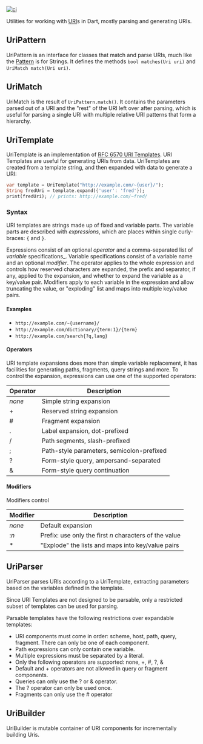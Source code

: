 [![ci](https://github.com/google/uri.dart/workflows/ci/badge.svg?branch=master)](https://github.com/google/uri.dart/actions?query=branch%3Amaster)

Utilities for working with [URI][uri]s in Dart, mostly parsing and generating URIs.

[uri]: https://api.dart.dev/stable/dart-core/Uri-class.html

## UriPattern

UriPattern is an interface for classes that match and parse URIs, much like the [Pattern][pattern] is for Strings. It defines the methods `bool matches(Uri uri)` and `UriMatch match(Uri uri)`.

[pattern]: https://api.dart.dev/stable/dart-core/Pattern-class.html

## UriMatch

UriMatch is the result of `UriPattern.match()`. It contains the parameters parsed out of a URI and the "rest" of the URI left over after parsing, which is useful for parsing a single URI with multiple relative URI patterns that form a hierarchy.

## UriTemplate

UriTemplate is an implementation of [RFC 6570 URI Templates][rfc6570]. URI Templates are useful for generating URIs from data. UriTemplates are created from a template string, and then expanded with data to generate a URI:

```dart
var template = UriTemplate("http://example.com/~{user}/");
String fredUri = template.expand({'user': 'fred'});
print(fredUri); // prints: http://example.com/~fred/
```

### Syntax

URI templates are strings made up of fixed and variable parts. The variable parts are described with _expressions_, which are places within single curly-braces: `{` and `}`.

Expressions consist of an optional _operator_ and a comma-separated list of _variable_ specifications_. Variable specifications consist of a variable name and an optional _modifier_. The operator applies to the whole expression and controls how reserved characters are expanded, the prefix and separator, if any, applied to the expansion, and whether to expand the variable as a key/value pair. Modifiers apply to each variable in the expression and allow truncating the value, or "exploding" list and maps into multiple key/value pairs.

#### Examples

  * `http://example.com/~{username}/`
  * `http://example.com/dictionary/{term:1}/{term}`
  * `http://example.com/search{?q,lang}`

#### Operators

URI template expansions does more than simple variable replacement, it has facilities for generating paths, fragments, query strings and more. To control the expansion, expressions can use one of the supported operators:

| Operator | Description                               |
|----------|-------------------------------------------|
| _none_   | Simple string expansion                   |
| +        | Reserved string expansion                 |
| #        | Fragment expansion                        |
| .        | Label expansion, dot-prefixed             |
| /        | Path segments, slash-prefixed             |
| ;        | Path-style parameters, semicolon-prefixed |
| ?        | Form-style query, ampersand-separated     |
| &        | Form-style query continuation             |


#### Modifiers

Modifiers control 

| Modifier | Description                                           |
|----------|-------------------------------------------------------|
| _none_   | Default expansion                                     |
| :_n_     | Prefix: use only the first _n_ characters of the value|
| *        | "Explode" the lists and maps into key/value pairs     |


[rfc6570]: http://tools.ietf.org/html/rfc6570

## UriParser

UriParser parses URIs according to a UriTemplate, extracting parameters based on the variables defined in the template.

Since URI Templates are not designed to be parsable, only a restricted subset of templates can be used for parsing.

Parsable templates have the following restrictions over expandable templates:

   * URI components must come in order: scheme, host, path, query, fragment.
     There can only be one of each component.
   * Path expressions can only contain one variable.
   * Multiple expressions must be separated by a literal.
   * Only the following operators are supported: none, +, #, ?, &
   * Default and + operators are not allowed in query or fragment components.
   * Queries can only use the ? or & operator.
   * The ? operator can only be used once.
   * Fragments can only use the # operator
 
## UriBuilder

UriBuilder is mutable container of URI components for incrementally building Uris.
